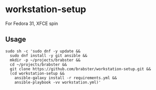 # workstation-setup

For Fedora 31, XFCE spin

## Usage

```
sudo sh -c 'sudo dnf -y update &&
  sudo dnf install -y git ansible &&
  mkdir -p ~/projects/brabster &&
  cd ~/projects/brabster &&
  git clone https://github.com/brabster/workstation-setup.git &&
  (cd workstation-setup &&
    ansible-galaxy install -r requirements.yml &&
    ansible-playbook -vv workstation.yml)'
```
